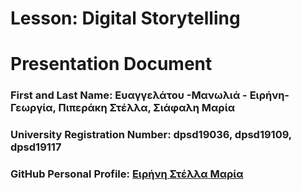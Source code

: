 # Lesson: Digital Storytelling
# Presentation Document

### First and Last Name: Ευαγγελάτου -Μανωλιά - Ειρήνη- Γεωργία, Πιπεράκη Στέλλα, Σιάφαλη Μαρία
### University Registration Number: dpsd19036, dpsd19109, dpsd19117
### GitHub Personal Profile: <a href="https://github.com/ievagelatoumanolia"> Ειρήνη </a> <a href="https://github.com/StellaPiperaki"> Στέλλα </a> <a href="https://github.com/MariaSiafali117"> Μαρία </a> 


